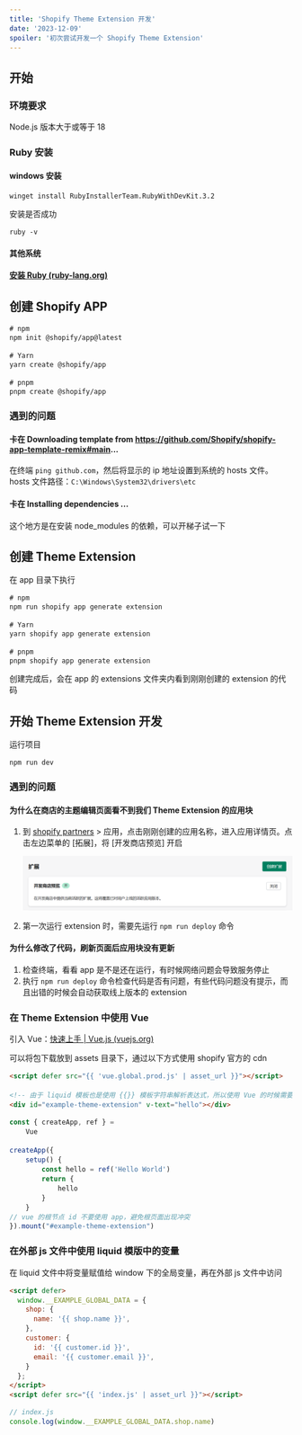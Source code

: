 ```yaml
---
title: 'Shopify Theme Extension 开发'
date: '2023-12-09'
spoiler: '初次尝试开发一个 Shopify Theme Extension'
---
```


## 开始

### 环境要求

Node.js 版本大于或等于 18

### Ruby 安装

#### windows 安装

```shell
winget install RubyInstallerTeam.RubyWithDevKit.3.2
```

安装是否成功

```shell
ruby -v
```

#### 其他系统

#### [安装 Ruby (ruby-lang.org)](https://www.ruby-lang.org/zh_cn/documentation/installation/)

## 创建 Shopify APP

```shell
# npm
npm init @shopify/app@latest

# Yarn
yarn create @shopify/app

# pnpm
pnpm create @shopify/app
```

### 遇到的问题

#### 卡在 Downloading template from https://github.com/Shopify/shopify-app-template-remix#main...

在终端 `ping github.com`，然后将显示的 ip 地址设置到系统的 hosts 文件。hosts 文件路径：`C:\Windows\System32\drivers\etc`

#### 卡在 Installing dependencies ...

这个地方是在安装 node_modules 的依赖，可以开梯子试一下

## 创建 Theme Extension

在 app 目录下执行

```shell
# npm
npm run shopify app generate extension

# Yarn
yarn shopify app generate extension

# pnpm
pnpm shopify app generate extension
```

创建完成后，会在 app 的 extensions 文件夹内看到刚刚创建的 extension 的代码

## 开始 Theme Extension 开发

运行项目

```shell
npm run dev
```

### 遇到的问题

#### 为什么在商店的主题编辑页面看不到我们 Theme Extension 的应用块

1. 到 [shopify partners](https://partners.shopify.com/) > 应用，点击刚刚创建的应用名称，进入应用详情页。点击左边菜单的 [拓展]，将 [开发商店预览] 开启

   ![image-20231211150855841](assets/image-20231211150855841.png)

2. 第一次运行 extension 时，需要先运行 `npm run deploy` 命令

#### 为什么修改了代码，刷新页面后应用块没有更新

1. 检查终端，看看 app 是不是还在运行，有时候网络问题会导致服务停止
2. 执行 `npm run deploy` 命令检查代码是否有问题，有些代码问题没有提示，而且出错的时候会自动获取线上版本的 extension

### 在 Theme Extension 中使用 Vue

引入 Vue：[快速上手 | Vue.js (vuejs.org)](https://cn.vuejs.org/guide/quick-start.html#using-vue-from-cdn)

可以将包下载放到 assets 目录下，通过以下方式使用 shopify 官方的 cdn

```html
<script defer src="{{ 'vue.global.prod.js' | asset_url }}"></script>

<!-- 由于 liquid 模板也是使用 {{}} 模板字符串解析表达式，所以使用 Vue 的时候需要用 v-text 来绑定变量的值 -->
<div id="example-theme-extension" v-text="hello"></div>
```

```js
const { createApp, ref } =
    Vue

createApp({
    setup() {
        const hello = ref('Hello World')
        return {
            hello
        }
    }
// vue 的根节点 id 不要使用 app，避免根页面出现冲突
}).mount("#example-theme-extension")
```

### 在外部 js 文件中使用 liquid 模版中的变量

在 liquid 文件中将变量赋值给 window 下的全局变量，再在外部 js 文件中访问

```html
<script defer>
  window.__EXAMPLE_GLOBAL_DATA = {
    shop: {
      name: '{{ shop.name }}',
    },
    customer: {
      id: '{{ customer.id }}',
      email: '{{ customer.email }}',
    }
  };
</script>
<script defer src="{{ 'index.js' | asset_url }}"></script>
```

```js
// index.js
console.log(window.__EXAMPLE_GLOBAL_DATA.shop.name)
```

